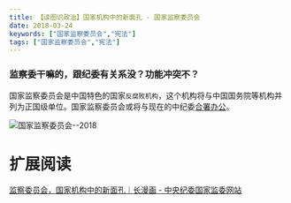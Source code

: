 ```yaml
---
title: 【读图识政治】国家机构中的新面孔 - 国家监察委员会
date: 2018-03-24
keywords: ["国家监察委员会","宪法"]
tags: ["国家监察委员会","宪法"]
---
```




### 监察委干嘛的，跟纪委有关系没？功能冲突不？

国家监察委员会是中国特色的国家`反腐败机构`，这个机构将与中国国务院等机构并列为正国级单位。国家监察委员会或将与现在的中纪委[合署办公](http://www.ccdi.gov.cn/special/zmsjd/zm19da_zm19da/201802/t20180202_163176.html)。



<img alt="国家监察委员会--2018" src="/images/raw/Politics - 国家监察委员会 - 人民日报.gif">


# 扩展阅读

[监察委员会，国家机构中的新面孔｜长漫画 - 中央纪委国家监委网站](http://mp.weixin.qq.com/s?__biz=MzAxMDU0MDYwMQ==&mid=2653006611&idx=2&sn=f11b20541a1bbd8f3155d78333df75af&chksm=809bc845b7ec41539652cf59652d954185b9ef35b5656662e6fb39c775cbfb411445935f7a66&mpshare=1&scene=23&srcid=0325dkgloNdzv12aXFjCCuuF#rd)
